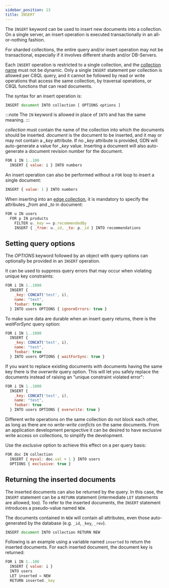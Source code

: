 ```yaml
---
sidebar_position: 13
title: INSERT
---
```


The `INSERT` keyword can be used to insert new documents into a collection. On a single server, an insert operation is executed transactionally in an all-or-nothing fashion. 

For sharded collections, the entire query and/or insert operation may not be transactional, especially if it involves different shards and/or DB-Servers.

Each `INSERT` operation is restricted to a single collection, and the [collection name](insert) must not be dynamic. Only a single `INSERT` statement per collection is allowed per C8QL query, and it cannot be followed by read or write operations that access the same collection, by traversal operations, or C8QL functions that can read documents.

The syntax for an insert operation is:

```js
INSERT document INTO collection [ OPTIONS options ]
```

:::note
The `IN` keyword is allowed in place of `INTO` and has the same meaning.
:::

*collection* must contain the name of the collection into which the documents should be inserted. *document* is the document to be inserted, and it may or may not contain a *_key* attribute. If no *_key* attribute is provided, GDN will auto-generate a value for *_key* value. Inserting a document will also auto-generate a document revision number for the document.

```js
FOR i IN 1..100
  INSERT { value: i } INTO numbers
```

An insert operation can also be performed without a `FOR` loop to insert a single document:

```js
INSERT { value: 1 } INTO numbers
```

When inserting into an [edge collection](insert), it is mandatory to specify the attributes *_from* and *_to* in document:

```js
FOR u IN users
  FOR p IN products
    FILTER u._key == p.recommendedBy
    INSERT { _from: u._id, _to: p._id } INTO recommendations
```

Setting query options
---------------------

The *OPTIONS* keyword followed by an object with query options can optionally be provided in an `INSERT` operation.

It can be used to suppress query errors that may occur when violating unique key constraints:

```js
FOR i IN 1..1000
  INSERT {
    _key: CONCAT('test', i),
    name: "test",
    foobar: true
  } INTO users OPTIONS { ignoreErrors: true }
```

To make sure data are durable when an insert query returns, there is the *waitForSync* query option:

```js
FOR i IN 1..1000
  INSERT {
    _key: CONCAT('test', i),
    name: "test",
    foobar: true
  } INTO users OPTIONS { waitForSync: true }
```

If you want to replace existing documents with documents having the same key there is the *overwrite* query option. This will let you safely replace the documents instead of raising an "unique constraint violated error":

```js
FOR i IN 1..1000
  INSERT {
    _key: CONCAT('test', i),
    name: "test",
    foobar: true
  } INTO users OPTIONS { overwrite: true }
```

Different write operations on the same collection do not block each other, as long as there are no _write-write conficts_ on the same documents. From an application development perspective it can be desired to have exclusive write access on collections, to simplify the development. 

Use the *exclusive* option to achieve this effect on a per query basis:

```js
FOR doc IN collection
  INSERT { myval: doc.val + 1 } INTO users 
  OPTIONS { exclusive: true }
```

Returning the inserted documents
--------------------------------

The inserted documents can also be returned by the query. In this case, the `INSERT` statement can be a `RETURN` statement (intermediate `LET` statements are allowed, too). To refer to the inserted documents, the `INSERT` statement introduces a pseudo-value named `NEW`. 

The documents contained in `NEW` will contain all attributes, even those auto-generated by the database (e.g. `_id`, `_key`, `_rev`).

```js
INSERT document INTO collection RETURN NEW
```

Following is an example using a variable named `inserted` to return the inserted documents. For each inserted document, the document key is returned:

```js
FOR i IN 1..100
  INSERT { value: i }
  INTO users
  LET inserted = NEW
  RETURN inserted._key
```
